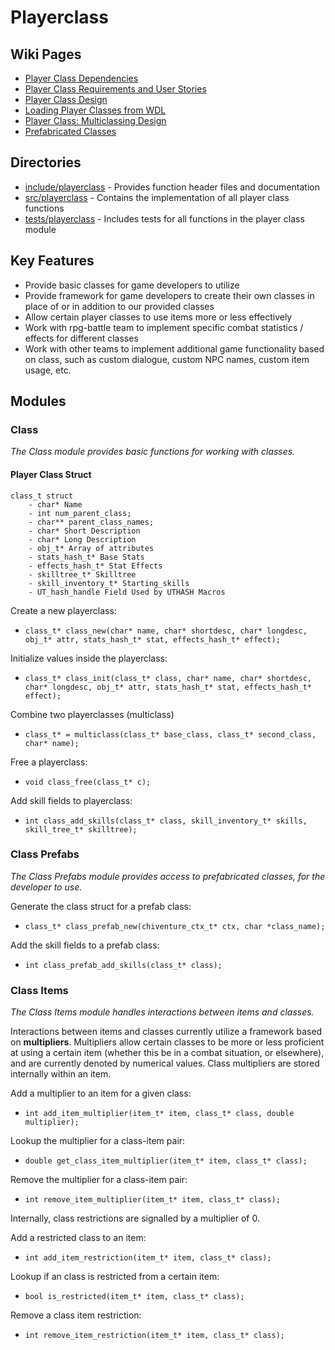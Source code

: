 # Playerclass

## Wiki Pages

- [Player Class Dependencies](https://github.com/uchicago-cs/chiventure/wiki/Player-Class-~-Dependencies)
- [Player Class Requirements and User Stories](https://github.com/uchicago-cs/chiventure/wiki/Player-Class-~-Requirements,-User-Stories,-Dependencies)
- [Player Class Design](https://github.com/uchicago-cs/chiventure/wiki/Player-Class-~-Design)
- [Loading Player Classes from WDL](https://github.com/uchicago-cs/chiventure/wiki/Player-Class-~-Loading-Classes-from-WDL)
- [Player Class: Multiclassing Design](https://github.com/uchicago-cs/chiventure/wiki/Player-Class-~-Multiclassing:-Design)
- [Prefabricated Classes](https://github.com/uchicago-cs/chiventure/wiki/Player-Class-~-Prefabricated-Classes)

## Directories
- [include/playerclass](https://github.com/uchicago-cs/chiventure/tree/playerclass/documentation-update/include/playerclass) - Provides function header files and documentation
- [src/playerclass](https://github.com/uchicago-cs/chiventure/tree/dev/src/playerclass) - Contains the implementation of all player class functions
- [tests/playerclass](https://github.com/uchicago-cs/chiventure/tree/dev/tests/playerclass) - Includes tests for all functions in the player class module

## Key Features

- Provide basic classes for game developers to utilize
- Provide framework for game developers to create their own classes in place of or in addition to our provided classes
- Allow certain player classes to use items more or less effectively
- Work with rpg-battle team to implement specific combat statistics / effects for different classes
- Work with other teams to implement additional game functionality based on class, such as custom dialogue, custom NPC names, custom item usage, etc.

## Modules

### Class
_The Class module provides basic functions for working with classes._

#### Player Class Struct
```
class_t struct
    - char* Name
    - int num_parent_class;
    - char** parent_class_names;
    - char* Short Description
    - char* Long Description
    - obj_t* Array of attributes
    - stats_hash_t* Base Stats
    - effects_hash_t* Stat Effects
    - skilltree_t* Skilltree
    - skill_inventory_t* Starting_skills
    - UT_hash_handle Field Used by UTHASH Macros
```

Create a new playerclass:
- `class_t* class_new(char* name, char* shortdesc, char* longdesc, obj_t* attr, stats_hash_t* stat, effects_hash_t* effect);`

Initialize values inside the playerclass:
- `class_t* class_init(class_t* class, char* name, char* shortdesc, char* longdesc, obj_t* attr, stats_hash_t* stat, effects_hash_t* effect);`

Combine two playerclasses (multiclass)
- `class_t* = multiclass(class_t* base_class, class_t* second_class, char* name);`

Free a playerclass:
- `void class_free(class_t* c);`

Add skill fields to playerclass:
- `int class_add_skills(class_t* class, skill_inventory_t* skills, skill_tree_t* skilltree);`

### Class Prefabs
_The Class Prefabs module provides access to prefabricated classes, for the developer to use._

Generate the class struct for a prefab class:
- `class_t* class_prefab_new(chiventure_ctx_t* ctx, char *class_name);`

Add the skill fields to a prefab class:
- `int class_prefab_add_skills(class_t* class);`

### Class Items
_The Class Items module handles interactions between items and classes._

Interactions between items and classes currently utilize a framework based on **multipliers**. Multipliers allow certain classes to be more or less proficient at using a certain item (whether this be in a combat situation, or elsewhere), and are currently denoted by numerical values. Class multipliers are stored internally within an item.

Add a multiplier to an item for a given class:
- `int add_item_multiplier(item_t* item, class_t* class, double multiplier);`

Lookup the multiplier for a class-item pair:
- `double get_class_item_multiplier(item_t* item, class_t* class);`

Remove the multiplier for a class-item pair:
- `int remove_item_multiplier(item_t* item, class_t* class);`

Internally, class restrictions are signalled by a multiplier of 0.

Add a restricted class to an item:
- `int add_item_restriction(item_t* item, class_t* class);`

Lookup if an class is restricted from a certain item:
- `bool is_restricted(item_t* item, class_t* class);`

Remove a class item restriction:
- `int remove_item_restriction(item_t* item, class_t* class);`
